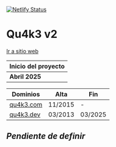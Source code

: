[![Netlify Status](https://api.netlify.com/api/v1/badges/3417b1ae-2b1d-49fc-835c-8a020085d355/deploy-status)](https://app.netlify.com/sites/qu4k3/deploys)

# Qu4k3 v2

<a class="vp-external-link-icon" href="#pendiente-de-definir" target="_blank">Ir a sitio web</a>

| Inicio del proyecto     |
|-------------------------|
| **Abril 2025**          |

| Dominios | Alta | Fin |
|---------------------------|-|-|
| [qu4k3.com](https://qu4k3.com)          | 11/2015 | - |
| [qu4k3.dev](https://qu4k3.dev)          | 03/2013 | 03/2025

## *Pendiente de definir*